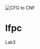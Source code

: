 ![CFG to CNF](https://user-images.githubusercontent.com/54762467/115143154-4de9e700-a04e-11eb-913c-4fbbdea5be3d.PNG)
# lfpc
Lab3
